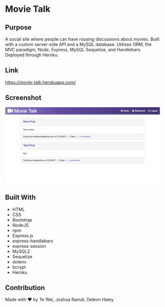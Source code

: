 # Movie Talk

## Purpose
A social site where people can have rousing discussions about movies.  Built with a custom server-side API and a MySQL database.  Utilizes ORM, the MVC paradigm, Node, Express, MySQL Sequelize, and Handlebars.  Deployed through Heroku.

## Link
https://movie-talk.herokuapp.com/

## Screenshot
![Screenshots](./screenshots/movietalk.png)

## Built With
* HTML
* CSS
* Bootstrap
* NodeJS
* npm
* Express.js
* express-handlebars
* express-session
* MySQL2
* Sequelize
* dotenv
* bcrypt
* Heroku

## Contribution
Made with ❤️ by Te Wei, Joshua Ramat, Deleon Haley
